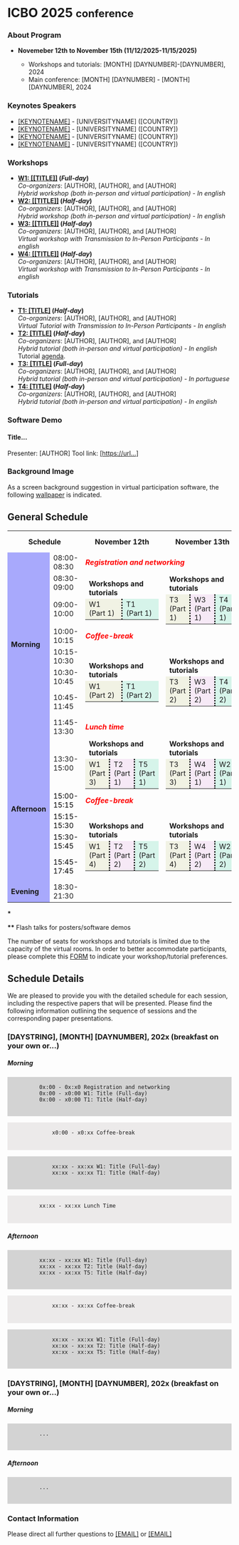<br>
<h1> ICBO 2025 <small>conference</small></h1>

### About Program

<ul>
    <li><b>Novemeber 12th to November 15th (11/12/2025-11/15/2025)</b></li>
    <ul>
        <li>Workshops and tutorials: [MONTH] [DAYNUMBER]-[DAYNUMBER], 2024</li>
        <li>Main conference: [MONTH] [DAYNUMBER] - [MONTH] [DAYNUMBER], 2024</li>
    </ul>
</ul>

### Keynotes Speakers

<ul>
    <li><a href="./keynotes.html">[KEYNOTENAME]</a> - [UNIVERSITYNAME] ([COUNTRY])</li>
    <li><a href="./keynotes.html">[KEYNOTENAME]</a> - [UNIVERSITYNAME] ([COUNTRY])</li>
    <li><a href="./keynotes.html">[KEYNOTENAME]</a> - [UNIVERSITYNAME] ([COUNTRY])</li>
    <li><a href="./keynotes.html">[KEYNOTENAME]</a> - [UNIVERSITYNAME] ([COUNTRY])</li>
</ul>

### Workshops

<ul>
  <li><b><a href="https://linkToMaterial..." target="_blank">W1: [[TITLE]]</a>
          (<i>Full-day</i>)</b> <br>
          <i>Co-organizers</i>: [AUTHOR], [AUTHOR], and [AUTHOR]
          <br><i>Hybrid workshop (both in-person and virtual participation) - In english</i>
  </li>
  <li><b><a href="https://linkToMaterial..." target="_blank">W2: [[TITLE]]</a>
          (<i>Half-day</i>)</b> <br>
          <i>Co-organizers</i>: [AUTHOR], [AUTHOR], and [AUTHOR]
          <br><i>Hybrid workshop (both in-person and virtual participation) - In english</i>
  </li>
  <li><b><a href="https://linkToMaterial..." target="_blank">W3: [[TITLE]]</a>
          (<i>Half-day</i>)</b> <br>
          <i>Co-organizers</i>: [AUTHOR], [AUTHOR], and [AUTHOR]
          <br><i>Virtual workshop with Transmission to In-Person Participants - In english </i>
  </li>
  <li><b><a href="https://linkToMaterial..." target="_blank">W4: [[TITLE]]</a>
          (<i>Half-day</i>)</b> <br>
          <i>Co-organizers</i>: [AUTHOR], [AUTHOR], and [AUTHOR]
          <br><i>Virtual workshop with Transmission to In-Person Participants - In english</i>
  </li>
</ul>

### Tutorials

<ul>
    <li><b><a href="https://linkToMaterial..." target="_blank">T1: [TITLE]</a> (<i>Half-day</i>)</b> <br>
        <i>Co-organizers</i>: [AUTHOR], [AUTHOR], and [AUTHOR]
        <br><i>Virtual Tutorial with Transmission to In-Person Participants - In english</i>
    </li>
    <li><b><a href="https://linkToMaterial..." target="_blank">T2: [TITLE]</a> (<i>Half-day</i>)</b> <br>
        <i>Co-organizers</i>: [AUTHOR], [AUTHOR], and [AUTHOR]
        <br><i>Hybrid tutorial (both in-person and virtual participation) - In english</i>
        <br>Tutorial <a href="https://linkToMaterial...">agenda</a>.
    </li>
    <li><b><a href="https://linkToMaterial..." target="_blank">T3: [TITLE]</a> (<i>Full-day</i>)</b><br>
        <i>Co-organizers</i>: [AUTHOR], [AUTHOR], and [AUTHOR]
        <br><i>Hybrid tutorial (both in-person and virtual participation) - In portuguese</i>
    </li>
    <li><b><a href="https://linkToMaterial..." target="_blank">T4: [TITLE]</a> (<i>Half-day</i>)</b> <br>
        <i>Co-organizers</i>: [AUTHOR], [AUTHOR], and [AUTHOR]
        <br><i>Hybrid tutorial (both in-person and virtual participation) - In english</i>
    </li>
</ul>

### Software Demo

<h4>Title...</h4>
Presenter: [AUTHOR]
Tool link: <a href="[https://url...]" target="_blank">[https://url...]</a> 

### Background Image 

As a screen background suggestion in virtual participation software, the following <a
        href="../img/wallpaper.jpg" target="_blank">wallpaper</a> is indicated. 

## General Schedule

<table>
    <tr>
        <th colspan="2" style="width:15%">Schedule</th>
        <th colspan="2" style="width:18.5%">November 12th</th>
        <th colspan="2" style="width:18.5%">November 13th</th>
        <th style="width:15%">November 14th</th>
        <th style="width:15%">November 15th</th>
    </tr>
    <tr>
        <td rowspan="8" style="font-weight: bold;background-color: #060af858;">Morning</td>
        <td>08:00-08:30</td>
        <td colspan="7" style="font-style: italic;font-weight : bold;color: red;">Registration and networking</td>
    </tr>
    <tr>
        <td>08:30-09:00</td><!-- col 1 -->
        <td colspan="2" rowspan="2">
            <table style="border:hidden;margin:0 auto;width:100%;">
                <tr>
                    <td colspan="2" style="border:hidden;"><b>Workshops and tutorials</b></td>
                </tr>                                
                <tr>
                    <td style="border-right:dotted; background-color: #f1f2e4;">W1 <bR>(Part 1)</td>
                    <td style="background-color: #d6f4ea;">T1 <br>(Part 1)</td>
                </tr>
            </table>                            
        </td>
        <td colspan="2" rowspan="2">
            <table style="border:hidden;margin:0 auto;width:100%;">
                <tr>
                    <td colspan="3" style="border:hidden;"><b>Workshops and tutorials</b></td>
                </tr>                                
                <tr>
                    <td style="border-right:dotted; background-color: #f1f2e4;">T3 <bR>(Part 1)</td>
                    <td style="border-right:dotted; background-color: #f6e9f6;">W3 <br>(Part 1)</td>
                    <td style="background-color: #d6f4ea;">T4 <br>(Part 1)</td>
                </tr>
            </table>                            
        </td>
        <td style="font-weight: bold;background-color: #f6e9f6;">Opening session</td>
        <td rowspan="2" style="background-color: #d5d36d;"><b>Keynote talk 3:</b></td>
        <td rowspan="2" style="background-color: #d5d36d;"><b>Keynote talk 4:</b></td>	
    </tr>
    <tr>
        <td>09:00-10:00</td> <!-- col 1 -->
        <td rowspan="3" style="background-color: #d5d36d;"><b>Keynote talk 1:</b></td>			
    </tr>	
    <tr>
        <td>10:00-10:15</td><!-- col 1 -->
        <td colspan="4" style="font-style: italic;font-weight : bold;color: red;">Coffee-break</td>
        <td colspan="2" style="font-style: italic;font-weight : bold;color: red;">Coffee-break</td>
    </tr>
    <tr>
        <td>10:15-10:30</td> <!-- col 1 -->
        <td colspan="2" rowspan="3">
            <table style="border:hidden;margin:0 auto;width:100%;">
                <tr>
                    <td colspan="2" style="border:hidden;"><b>Workshops and tutorials</b></td>
                </tr>                                
                <tr>
                    <td style="border-right:dotted; background-color: #f1f2e4;">W1 <bR>(Part 2)</td>
                    <td style="background-color: #d6f4ea;">T1 <br>(Part 2)</td>
                </tr>
            </table>                            
        </td>
        <td colspan="2" rowspan="3">
            <table style="border:hidden;margin:0 auto;width:100%;">
                <tr>
                    <td colspan="3" style="border:hidden;"><b>Workshops and tutorials</b></td>
                </tr>                                
                <tr>
                    <td style="border-right:dotted; background-color: #f1f2e4;">T3 <bR>(Part 2)</td>
                    <td style="border-right:dotted; background-color: #f6e9f6;">W3 <br>(Part 2)</td>
                    <td style="background-color: #d6f4ea;">T4 <br>(Part 2)</td>
                </tr>
            </table>                            
        </td>
        <td rowspan="3" style="font-weight : bold;background-color: #f1f2e4;">Papers presentations Session 2</td>
        <td rowspan="3" style="font-weight : bold;background-color: #f1f2e4;">Papers presentation Session 4</td>
    </tr>		
    <tr>
        <td>10:30-10:45</td> <!-- col 1 -->
        <td style="font-style: italic;font-weight : bold;color: red;">Coffee-break</td>
    </tr>	
    <tr>
        <td>10:45-11:45</td>
        <td style="font-weight : bold;background-color: #f1f2e4;">Papers presentations Session 1</td>
    </tr>	
    <tr>
        <td style="font-style: normal;">11:45-13:30</td>
        <td colspan="7" style="font-style: italic;font-weight : bold;color: red;">Lunch time</td>
    </tr>			
    <tr>
        <td rowspan="6" style="font-weight: bold;background-color: #060af858;">Afternoon</td>
        <td rowspan="2">13:30-15:00</td>
        <td colspan="2" rowspan="2">
            <table style="border:hidden;margin:0 auto;width:100%;">
                <tr>
                    <td colspan="3" style="border:hidden;"><b>Workshops and tutorials</b></td>
                </tr>
                <tr>
                    <td style="border-right:dotted; background-color: #f1f2e4;">W1 <br>(Part 3)</td>
                    <td style="border-right:dotted; background-color: #f6e9f6;">T2 <br>(Part 1)</td>
                    <td style="background-color: #d6f4ea;">T5 <br>(Part 1)</td>
                </tr>
            </table>
        </td>					
        <td colspan="2" rowspan="2">
            <table style="border:hidden;margin:0 auto;width:100%;">
                <tr>
                    <td colspan="3" style="border:hidden;"><b>Workshops and tutorials</b></td>
                </tr>
                <tr>
                    <td style="border-right:dotted; background-color: #f1f2e4;">T3 <br>(Part 3)</td>
                    <td style="border-right:dotted; background-color: #f6e9f6;">W4 <br>(Part 1)</td>
                    <td style="background-color: #d6f4ea;">W2 <br>(Part 1)</td>
                </tr>
            </table>
        </td>   
        <td rowspan="2" style="background-color: #d5d36d;"><b>Keynote talk 2:</b></td>
        <td rowspan="4" style="background-color: #cfeff1;"></td>
        <td rowspan="2" style="font-weight : bold;background-color: #f1f2e4;">Papers presentations Session 5</td>					
    </tr>
    <tr></tr>
    <tr>
        <td style="font-style: normal;color: black;">15:00-15:15</td>
        <td colspan="4" style="font-style: italic;font-weight : bold;color: red;">Coffee-break</td>
        <td style="font-style: normal;font-weight : bold;color: black;background-color: #f6e9f6;">Flash talks**</td>
        <td style="font-weight : bold;background-color: #f6e9f6;">Closing session</td>
    </tr>				
    <tr>
        <td style="font-style: normal;color: black;">15:15-15:30</td>
        <td colspan="2" rowspan="3">
            <table style="border:hidden;margin:0 auto;width:100%;">
                <tr>
                    <td colspan="3" style="border:hidden;"><b>Workshops and tutorials</b></td>
                </tr>
                <tr>
                    <td style="border-right:dotted; background-color: #f1f2e4;">W1 <bR>(Part 4)</td>
                    <td style="border-right:dotted; background-color: #f6e9f6;">T2 <br>(Part 2)</td>
                    <td style="background-color: #d6f4ea;">T5 <br>(Part 2)</td>
                </tr>
            </table>
        </td>
        <td colspan="2" rowspan="3">
            <table style="border:hidden;margin:0 auto;width:100%;">
                <tr>
                    <td colspan="3" style="border:hidden;"><b>Workshops and tutorials</b></td>
                </tr>
                <tr>
                    <td style="border-right:dotted; background-color: #f1f2e4;">T3 <bR>(Part 4)</td>
                    <td style="border-right:dotted; background-color: #f6e9f6;">W4 <br>(Part 2)</td>
                    <td style="background-color: #d6f4ea;">W2 <br>(Part 2)</td>
                </tr>
            </table>
        </td>
        <td rowspan="3" style="font-weight : bold;background-color: #f6e9f6;">Poster and Software Demo session  and Welcome reception</td>		
        <td rowspan="4"></td>					
    </tr>					
    <tr>
        <td style="font-style: normal;color: black;">15:30-15:45</td>					
        <td style="font-style: italic;font-weight : bold;color: red;">Coffee-break</td>
    </tr>					
    <tr>
        <td style="font-style: normal;color: black;">15:45-17:45</td>
        <td style="font-weight : bold;background-color: #f1f2e4;">Papers presentations Session 3</td>					
    </tr>		
    <tr>
        <td style="font-weight: bold;background-color: #060af858;">Evening</td>
        <td>18:30-21:30</td>
        <td colspan="5"></td>
        <td style="font-style: italic;font-weight: bold;color: red;">Social Dinner</td>
    </tr>				
</table>

<p><b>*</b></p>
<p><b>**</b> Flash talks for posters/software demos</p>

<div class="alert alert-primary" role="alert">
The number of seats for workshops and tutorials is limited due to the capacity of the virtual rooms. In order to better accommodate participants, please complete this <a href="https://docs.google.com/forms/ZZZ"> FORM</a> to indicate your workshop/tutorial preferences.
</div>

## Schedule Details

<p>We are pleased to provide you with the detailed schedule for each session, including the respective
                papers that will be presented. Please find the following information outlining the sequence of sessions
                and the corresponding paper presentations.</p>
                
  <h3>[DAYSTRING], [MONTH] [DAYNUMBER], 202x (breakfast on your own or...)</h3>
  <h5>Morning</h5>
  <pre style="background-color: lightgrey; ">
      <code>
          0x:00 - 0x:x0 Registration and networking
          0x:00 - x0:00 W1: Title (Full-day)
          0x:00 - x0:00 T1: Title (Half-day) 
      </code>
  </pre>
  <pre style="background-color: rgb(236, 234, 234); ">
          <code>
              x0:00 - x0:xx Coffee-break
          </code> 
  </pre>
  <pre style="background-color: lightgrey; ">
          <code>
              xx:xx - xx:xx W1: Title (Full-day)
              xx:xx - xx:xx T1: Title (Half-day)
          </code>
  </pre>
  <pre style="background-color: rgb(236, 234, 234); ">
      <code> 
          xx:xx - xx:xx Lunch Time 
      </code> 
  </pre>
  <h5>Afternoon</h5>
  <pre style="background-color: lightgrey; ">
      <code>
          xx:xx - xx:xx W1: Title (Full-day) 
          xx:xx - xx:xx T2: Title (Half-day)  
          xx:xx - xx:xx T5: Title (Half-day) 
      </code>
  </pre>
  <pre style="background-color: rgb(236, 234, 234); ">
          <code>
              xx:xx - xx:xx Coffee-break
          </code> 
  </pre>
  <pre style="background-color: lightgrey; ">
          <code>
              xx:xx - xx:xx W1: Title (Full-day) 
              xx:xx - xx:xx T2: Title (Half-day)   
              xx:xx - xx:xx T5: Title (Half-day) 
          </code>
  </pre>

  <h3>[DAYSTRING], [MONTH] [DAYNUMBER], 202x (breakfast on your own or...)</h3>
  <h5>Morning</h5>
  <pre style="background-color: lightgrey; ">
      <code>
          ... 
      </code>
  </pre>
  <h5>Afternoon</h5>
  <pre style="background-color: lightgrey; ">
      <code>
          ... 
      </code>
  </pre>
  <!-- next days details -->

### Contact Information 

Please direct all further questions to <a href="mailto:[EMAIL]?subject=Conference-Information">[EMAIL]</a> or <a href="mailto:[EMAIL]?subject=Conference-Information">[EMAIL]</a> 


